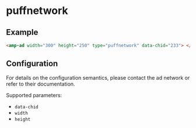<!---
Copyright 2019 The AMP HTML Authors. All Rights Reserved.

Licensed under the Apache License, Version 2.0 (the "License");
you may not use this file except in compliance with the License.
You may obtain a copy of the License at

  http://www.apache.org/licenses/LICENSE-2.0

Unless required by applicable law or agreed to in writing, software
distributed under the License is distributed on an "AS-IS" BASIS,
WITHOUT WARRANTIES OR CONDITIONS OF ANY KIND, either express or implied.
See the License for the specific language governing permissions and
limitations under the License.
-->

# puffnetwork

## Example

```html
<amp-ad width="300" height="250" type="puffnetwork" data-chid="233"> </amp-ad>
```

## Configuration

For details on the configuration semantics, please contact the ad network or refer to their documentation.

Supported parameters:

- `data-chid`
- `width`
- `height`
